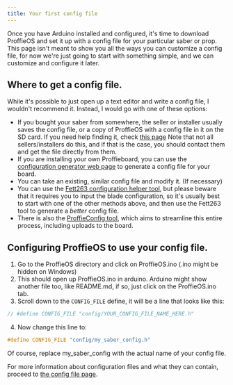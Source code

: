 ```yaml
---
title: Your first config file
---
```


Once you have Arduino installed and configured, it's time to download ProffieOS and set it up with a config file for your particular saber or prop. This page isn't meant to show you all the ways you can customize a config file, for now we're just going to start with something simple, and we can customize and configure it later.

## Where to get a config file.
While it's possible to just open up a text editor and write a config file, I wouldn't recommend it. Instead, I would go with one of these options:

* If you bought your saber from somewhere, the seller or installer usually saves the config file, or a copy of ProffieOS with a config file in it on the SD card. If you need help finding it, check [this page](/config/get-from-sd-card.html) Note that not all sellers/installers do this, and if that is the case, you should contact them and get the file directly from them.
* If you are installing your own Proffieboard, you can use the [configuration generator web page](/config/generator.html) to generate a config file for your board.
* You can take an existing, similar config file and modify it. (If necessary)
* You can use the [Fett263 configuration helper tool](https://www.fett263.com/fett263-os7-config-helper.html), but please beware that it requires you to input the blade configuration, so it's usually best to start with one of the other methods above, and then use the Fett263 tool to generate a *better* config file.
* There is also the [ProffieConfig tool](https://github.com/ryancog/ProffieConfig), which aims to streamline this entire process, including uploads to the board.


## Configuring ProffieOS to use your config file.

1. Go to the ProffieOS directory and click on ProffieOS.ino (.ino might be hidden on Windows)
2. This should open up ProffieOS.ino in arduino. Arduino might show another file too, like README.md, if so, just click on the ProffieOS.ino tab.
3. Scroll down to the `CONFIG_FILE` define, it will be a line that looks like this:

```cpp
// #define CONFIG_FILE "config/YOUR_CONFIG_FILE_NAME_HERE.h"
```

4. Now change this line to:
```cpp
#define CONFIG_FILE "config/my_saber_config.h"
```
Of course, replace my_saber_config with the actual name of your config file.

For more information about configuration files and what they can contain, proceed to [the config file page](/config/the-config-file.html).
